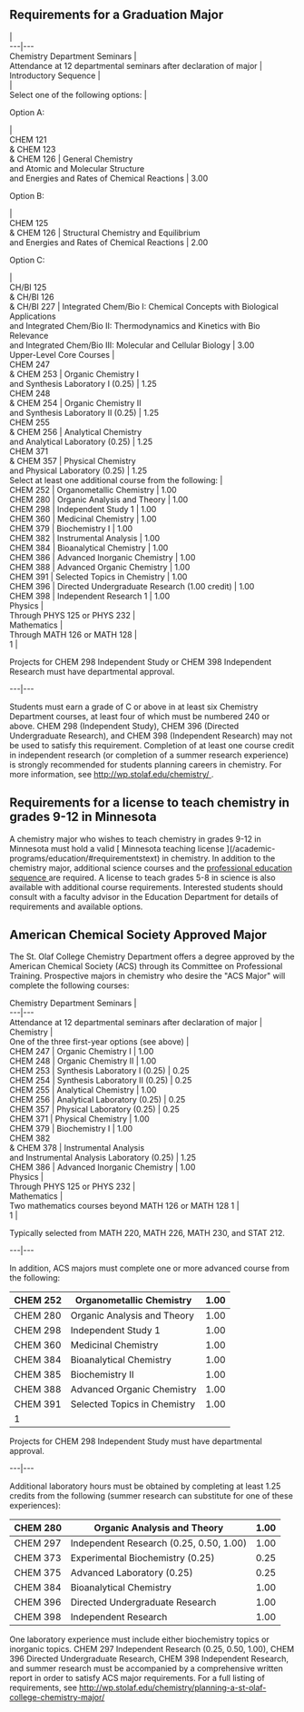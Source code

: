 ##  Requirements for a Graduation Major

|  
---|---  
Chemistry Department Seminars  |  
Attendance at 12 departmental seminars after declaration of major  |  
Introductory Sequence  |  
|  
Select one of the following options:  |  
  
Option A:

|  
CHEM 121  
& CHEM 123  
& CHEM 126  |  General Chemistry  
and Atomic and Molecular Structure  
and Energies and Rates of Chemical Reactions  |  3.00  
  
Option B:

|  
CHEM 125  
& CHEM 126  |  Structural Chemistry and Equilibrium  
and Energies and Rates of Chemical Reactions  |  2.00  
  
Option C:

|  
CH/BI 125  
& CH/BI 126  
& CH/BI 227  |  Integrated Chem/Bio I: Chemical Concepts with Biological
Applications  
and Integrated Chem/Bio II: Thermodynamics and Kinetics with Bio Relevance  
and Integrated Chem/Bio III: Molecular and Cellular Biology  |  3.00  
Upper-Level Core Courses  |  
CHEM 247  
& CHEM 253  |  Organic Chemistry I  
and Synthesis Laboratory I (0.25)  |  1.25  
CHEM 248  
& CHEM 254  |  Organic Chemistry II  
and Synthesis Laboratory II (0.25)  |  1.25  
CHEM 255  
& CHEM 256  |  Analytical Chemistry  
and Analytical Laboratory (0.25)  |  1.25  
CHEM 371  
& CHEM 357  |  Physical Chemistry  
and Physical Laboratory (0.25)  |  1.25  
Select at least one additional course from the following:  |  
CHEM 252  |  Organometallic Chemistry  |  1.00  
CHEM 280  |  Organic Analysis and Theory  |  1.00  
CHEM 298  |  Independent Study  1  |  1.00  
CHEM 360  |  Medicinal Chemistry  |  1.00  
CHEM 379  |  Biochemistry I  |  1.00  
CHEM 382  |  Instrumental Analysis  |  1.00  
CHEM 384  |  Bioanalytical Chemistry  |  1.00  
CHEM 386  |  Advanced Inorganic Chemistry  |  1.00  
CHEM 388  |  Advanced Organic Chemistry  |  1.00  
CHEM 391  |  Selected Topics in Chemistry  |  1.00  
CHEM 396  |  Directed Undergraduate Research (1.00 credit)  |  1.00  
CHEM 398  |  Independent Research  1  |  1.00  
Physics  |  
Through PHYS 125 or PHYS 232  |  
Mathematics  |  
Through MATH 126 or MATH 128  |  
1  |

Projects for CHEM 298 Independent Study or CHEM 398 Independent Research must
have departmental approval.  
  
---|---  
  
Students must earn a grade of C or above in at least six Chemistry Department
courses, at least four of which must be numbered 240 or above. CHEM 298
(Independent Study), CHEM 396 (Directed Undergraduate Research), and CHEM 398
(Independent Research) may not be used to satisfy this requirement. Completion
of at least one course credit in independent research (or completion of a
summer research experience) is strongly recommended for students planning
careers in chemistry. For more information, see [
http://wp.stolaf.edu/chemistry/ ](http://wp.stolaf.edu/chemistry/) .

##  Requirements for a license to teach chemistry in grades 9-12 in Minnesota

A chemistry major who wishes to teach chemistry in grades 9-12 in Minnesota
must hold a valid [ Minnesota teaching license ](/academic-
programs/education/#requirementstext) in chemistry. In addition to the
chemistry major, additional science courses and the [ professional education
sequence ](/academic-programs/education/#text) are required. A license to
teach grades 5-8 in science is also available with additional course
requirements. Interested students should consult with a faculty advisor in the
Education Department for details of requirements and available options.

##  American Chemical Society Approved Major

The St. Olaf College Chemistry Department offers a degree approved by the
American Chemical Society (ACS) through its Committee on Professional
Training. Prospective majors in chemistry who desire the "ACS Major" will
complete the following courses:

Chemistry Department Seminars  |  
---|---  
Attendance at 12 departmental seminars after declaration of major  |  
Chemistry  |  
One of the three first-year options (see above)  |  
CHEM 247  |  Organic Chemistry I  |  1.00  
CHEM 248  |  Organic Chemistry II  |  1.00  
CHEM 253  |  Synthesis Laboratory I (0.25)  |  0.25  
CHEM 254  |  Synthesis Laboratory II (0.25)  |  0.25  
CHEM 255  |  Analytical Chemistry  |  1.00  
CHEM 256  |  Analytical Laboratory (0.25)  |  0.25  
CHEM 357  |  Physical Laboratory (0.25)  |  0.25  
CHEM 371  |  Physical Chemistry  |  1.00  
CHEM 379  |  Biochemistry I  |  1.00  
CHEM 382  
& CHEM 378  |  Instrumental Analysis  
and Instrumental Analysis Laboratory (0.25)  |  1.25  
CHEM 386  |  Advanced Inorganic Chemistry  |  1.00  
Physics  |  
Through PHYS 125 or PHYS 232  |  
Mathematics  |  
Two mathematics courses beyond MATH 126 or MATH 128  1  |  
1  |

Typically selected from MATH 220, MATH 226, MATH 230, and STAT 212.  
  
---|---  
  
In addition, ACS majors must complete one or more advanced course from the
following:

CHEM 252  |  Organometallic Chemistry  |  1.00  
---|---|---  
CHEM 280  |  Organic Analysis and Theory  |  1.00  
CHEM 298  |  Independent Study  1  |  1.00  
CHEM 360  |  Medicinal Chemistry  |  1.00  
CHEM 384  |  Bioanalytical Chemistry  |  1.00  
CHEM 385  |  Biochemistry II  |  1.00  
CHEM 388  |  Advanced Organic Chemistry  |  1.00  
CHEM 391  |  Selected Topics in Chemistry  |  1.00  
1  |

Projects for CHEM 298 Independent Study must have departmental approval.  
  
---|---  
  
Additional laboratory hours must be obtained by completing at least 1.25
credits from the following (summer research can substitute for one of these
experiences):

CHEM 280  |  Organic Analysis and Theory  |  1.00  
---|---|---  
CHEM 297  |  Independent Research (0.25, 0.50, 1.00)  |  1.00  
CHEM 373  |  Experimental Biochemistry (0.25)  |  0.25  
CHEM 375  |  Advanced Laboratory (0.25)  |  0.25  
CHEM 384  |  Bioanalytical Chemistry  |  1.00  
CHEM 396  |  Directed Undergraduate Research  |  1.00  
CHEM 398  |  Independent Research  |  1.00  
  
One laboratory experience must include either biochemistry topics or inorganic
topics. CHEM 297 Independent Research (0.25, 0.50, 1.00), CHEM 396 Directed
Undergraduate Research, CHEM 398 Independent Research, and summer research
must be accompanied by a comprehensive written report in order to satisfy ACS
major requirements. For a full listing of requirements, see [
http://wp.stolaf.edu/chemistry/planning-a-st-olaf-college-chemistry-major/
](http://wp.stolaf.edu/chemistry/planning-a-st-olaf-college-chemistry-major/)

